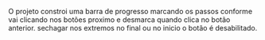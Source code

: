 O projeto constroi uma barra de progresso marcando os passos conforme vai clicando nos botões proximo e desmarca quando clica no botão anterior. sechagar nos extremos no final ou no inicio o botão é desabilitado.
